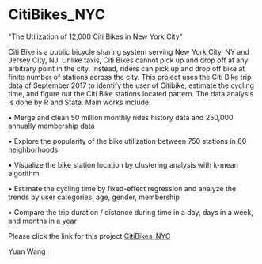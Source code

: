 # CitiBikes_NYC

"The Utilization of 12,000 Citi Bikes in New York City"

Citi Bike is a public bicycle sharing system serving New York City, NY and Jersey City, NJ. Unlike taxis, Citi Bikes cannot pick up and drop off at any arbitrary point in the city. Instead, riders can pick up and drop off bike at finite number of stations across the city. This project uses the Citi Bike trip data of September 2017 to identify the user of Citibike, estimate the cycling time, and figure out the Citi Bike stations located pattern. The data analysis is done by R and Stata. Main works include:

• Merge and clean 50 million monthly rides history data and 250,000 annually membership data

• Explore the popularity of the bike utilization between 750 stations in 60 neighborhoods

• Visualize the bike station location by clustering analysis with k-mean algorithm

• Estimate the cycling time by fixed-effect regression and analyze the trends by user categories: age, gender, membership

• Compare the trip duration / distance during time in a day, days in a week, and months in a year

Please click the link for this project [CitiBikes_NYC](https://nkuwangyuan.github.io/CitiBikes_NYC/CitiBikes_NYC.pdf)

Yuan Wang
